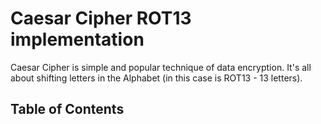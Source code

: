 # Caesar Cipher ROT13 implementation
Caesar Cipher is simple and popular technique of data encryption.
It's all about shifting letters in the Alphabet (in this case is ROT13 - 13 letters).

## Table of Contents